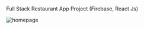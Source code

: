 ###
Full Stack Restaurant App Project (Firebase, React Js)

![homepage](https://user-images.githubusercontent.com/74640101/176671864-a3e0bc54-b44f-417e-a32b-232295a35819.png)
